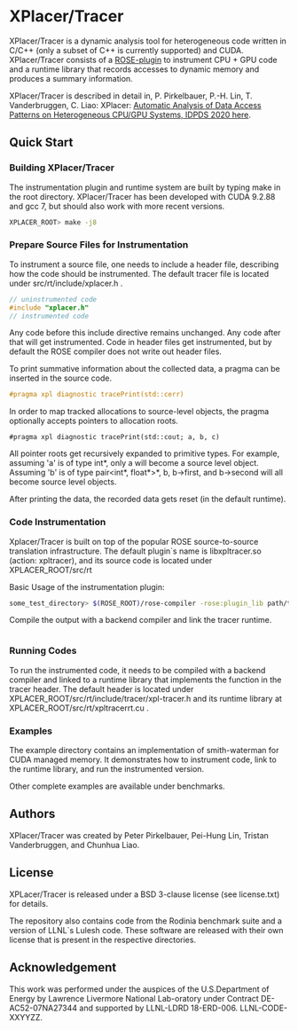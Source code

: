 # XPlacer/Tracer 

XPlacer/Tracer is a dynamic analysis tool for heterogeneous code written in C/C++ (only a subset of C++ is currently supported) and CUDA. XPlacer/Tracer consists of a [ROSE-plugin](http://rosecompiler.org) to instrument CPU + GPU code and a runtime library that records accesses to dynamic memory and produces a summary information.

XPlacer/Tracer is described in detail in, P. Pirkelbauer, P.-H. Lin, T. Vanderbruggen, C. Liao: XPlacer: [Automatic Analysis of Data Access Patterns on Heterogeneous CPU/GPU Systems, IDPDS 2020 here](https://www.osti.gov/servlets/purl/1630806).


## Quick Start


### Building XPlacer/Tracer

The instrumentation plugin and runtime system are built by typing make in the root directory. XPlacer/Tracer has been developed with CUDA 9.2.88 and gcc 7, but should also work with more recent versions.

 ``` bash
 XPLACER_ROOT> make -j8
 ```

### Prepare Source Files for Instrumentation

To instrument a source file, one needs to include a header file, describing how the code should be instrumented. The default tracer file is located under src/rt/include/xplacer.h . 

``` C++
// uninstrumented code
#include "xplacer.h"
// instrumented code
```

Any code before this include directive remains unchanged. Any code after that will get instrumented. Code in header files get instrumented, but by default the ROSE compiler does not write out header files. 

To print summative information about the collected data, a pragma can be inserted in the source code.
``` C++
#pragma xpl diagnostic tracePrint(std::cerr)
```

In order to map tracked allocations to source-level objects, the pragma optionally accepts pointers to allocation roots.
```
#pragma xpl diagnostic tracePrint(std::cout; a, b, c)
```

All pointer roots get recursively expanded to primitive types. For example, assuming 'a' is of type int*, only a will become a source level object.
Assuming 'b' is of type pair<int*, float*>*, b, b->first, and b->second will all become source level objects. 

After printing the data, the recorded data gets reset (in the default runtime).


### Code Instrumentation

Xplacer/Tracer is built on top of the popular ROSE source-to-source translation infrastructure.  The default plugin`s name is libxpltracer.so (action: xpltracer), and its source code is located under XPLACER_ROOT/src/rt

Basic Usage of the instrumentation plugin:
 ``` bash 
 some_test_directory> $(ROSE_ROOT)/rose-compiler -rose:plugin_lib path/to/libxpltracer.so -rose:plugin_action xpltracer -Isupport/include -c testfile.cu
 ```

Compile the output with a backend compiler and link the tracer runtime.
 ```bash
 
 ```

### Running Codes

To run the instrumented code, it needs to be compiled with a backend compiler and linked to a runtime library that implements the function in the tracer header. The default header is located under XPLACER_ROOT/src/rt/include/tracer/xpl-tracer.h and its runtime library at XPLACER_ROOT/src/rt/xpltracerrt.cu .


### Examples

The example directory contains an implementation of smith-waterman for CUDA managed memory. It demonstrates how to instrument code, link to the runtime library, and run the instrumented version.

Other complete examples are available under benchmarks.


## Authors

XPlacer/Tracer was created by Peter Pirkelbauer, Pei-Hung Lin, Tristan Vanderbruggen, and Chunhua Liao.


## License

XPLacer/Tracer is released under a BSD 3-clause license (see license.txt) for details. 

The repository also contains code from the Rodinia benchmark suite and a version of LLNL`s Lulesh code. These software are released with their own license that is present in the respective directories. 


## Acknowledgement

This work was performed under the auspices of the U.S.Department of Energy by Lawrence Livermore National Lab-oratory under Contract DE-AC52-07NA27344 and supported by LLNL-LDRD 18-ERD-006. LLNL-CODE-XXYYZZ.





